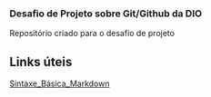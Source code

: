### Desafio de Projeto sobre Git/Github da DIO
Repositório criado para o desafio de projeto

## Links úteis

[Sintaxe_Básica_Markdown](https://www.markdownguide.org/basic-syntax/)
